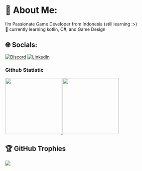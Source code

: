 # 💫 About Me:
I’m Passionate Game Developer from Indonesia (still learning :>)<br>🌱 currently learning kotlin, C#, and Game Design


## 🌐 Socials:
[![Discord](https://img.shields.io/badge/Discord-%237289DA.svg?logo=discord&logoColor=white)](https://discord.com/channels/@me) [![LinkedIn](https://img.shields.io/badge/LinkedIn-%230077B5.svg?logo=linkedin&logoColor=white)](https://www.linkedin.com/in/moh-nurfitriyan-74b569312/) 
 
### Github Statistic
<p align="left">
<a href="https://github.com/penuliscode">
  <img height="180em" src="https://github-readme-stats-eight-theta.vercel.app/api?username=penuliscode&show_icons=true&theme=algolia&include_all_commits=true&count_private=true"/>
  <img height="180em" src="https://github-readme-stats-eight-theta.vercel.app/api/top-langs/?username=penuliscode&layout=compact&layout=compact&theme=algolia"/>
</a>
</p>

## 🏆 GitHub Trophies
![](https://github-profile-trophy.vercel.app/?username=Hasan1194&theme=tokyonight&no-frame=false&no-bg=false&margin-w=4)
